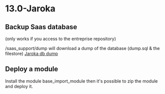 # 13.0-Jaroka

## Backup Saas database
(only works if you access to the entreprise repository)

<db instance url>/saas_support/dump will download a dump of the database (dump.sql & the filestore)
[Jaroka db dump](https://jaroka.odoo.com/saas_worker/dump)


## Deploy a module
Install the module base_import_module then it's possible to zip the module and deploy it.

